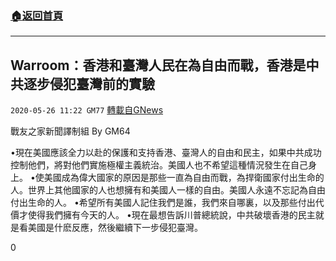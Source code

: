 ###  [:house:返回首頁](https://github.com/ourhimalayas/txt)
---

## Warroom：香港和臺灣人民在為自由而戰，香港是中共逐步侵犯臺灣前的實驗
`2020-05-26 11:22 GM77` [轉載自GNews](https://gnews.org/zh-hant/213341/)

戰友之家新聞譯制組
By GM64



•現在美國應該全力以赴的保護和支持香港、臺灣人的自由和民主，如果中共成功控制他們，將對他們實施極權主義統治。美國人也不希望這種情況發生在自己身上。
•使美國成為偉大國家的原因是那些一直為自由而戰，為捍衛國家付出生命的人。世界上其他國家的人也想擁有和美國人一樣的自由。美國人永遠不忘記為自由付出生命的人。
•希望所有美國人記住我們是誰，我們來自哪裏，以及那些付出代價才使得我們擁有今天的人。
•現在最想告訴川普總統說，中共破壞香港的民主就是看美國是什麽反應，然後繼續下一步侵犯臺灣。

0
